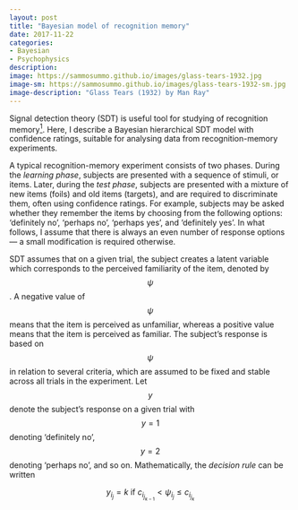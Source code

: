 ```yaml
---
layout: post
title: "Bayesian model of recognition memory"
date: 2017-11-22
categories:
- Bayesian
- Psychophysics
description:
image: https://sammosummo.github.io/images/glass-tears-1932.jpg
image-sm: https://sammosummo.github.io/images/glass-tears-1932-sm.jpg
image-description: "Glass Tears (1932) by Man Ray"
---
```

Signal detection theory (SDT) is useful tool for studying of recognition memory[<sup>1</sup>]. Here, I describe a Bayesian hierarchical SDT model with confidence ratings, suitable for analysing data from recognition-memory experiments.

[<sup>1</sup>]: https://www.ncbi.nlm.nih.gov/pubmed/4867890 "Kintsch, W. (1967). Memory and decision aspects of recognition learning. Psychological Review, 74(6), 496–504."

A typical recognition-memory experiment consists of two phases. During the *learning phase*, subjects are presented with a sequence of stimuli, or items. Later, during the *test phase*, subjects are presented with a mixture of new items (foils) and old items (targets), and are required to discriminate them, often using confidence ratings. For example, subjects may be asked whether they remember the items by choosing from the following options: ‘definitely no’, ‘perhaps no’, ‘perhaps yes’, and ‘definitely yes’. In what follows, I assume that there is always an even number of response options — a small modification is required otherwise.

SDT assumes that on a given trial, the subject creates a latent variable which corresponds to the perceived familiarity of the item, denoted by $$\psi$$. A negative value of $$\psi$$ means that the item is perceived as unfamiliar, whereas a positive value means that the item is perceived as familiar. The subject’s response is based on $$\psi$$ in relation to several criteria, which are assumed to be fixed and stable across all trials in the experiment. Let $$y$$ denote the subject’s response on a given trial with $$y =1$$ denoting ‘definitely no’, $$y=2$$ denoting ‘perhaps no’, and so on. Mathematically, the *decision rule* can be written

$$
y_{i_j}=k\textrm{ if }c_{i_{j_{k-1}}} < \psi_{i_j} \le c_{i_{j_{k}}}
$$